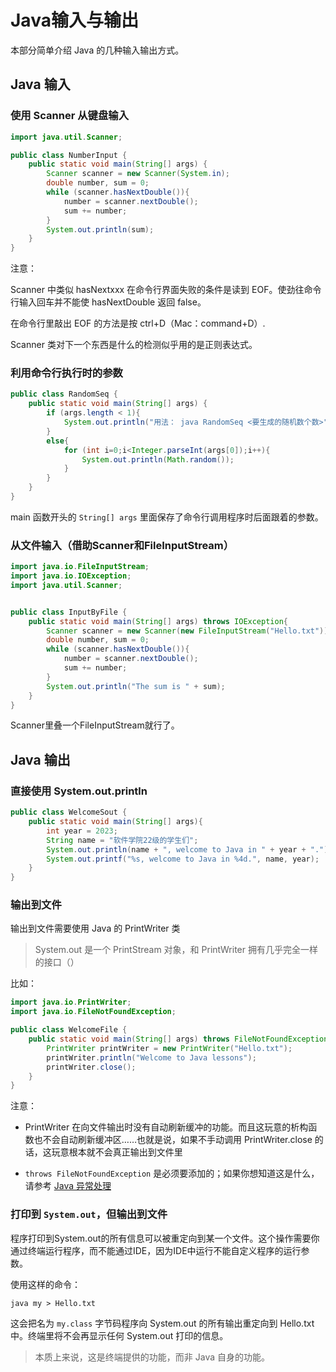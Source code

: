 # Java输入与输出

本部分简单介绍 Java 的几种输入输出方式。

## Java 输入

### 使用 Scanner 从键盘输入

```java
import java.util.Scanner;

public class NumberInput {
    public static void main(String[] args) {
        Scanner scanner = new Scanner(System.in);
        double number, sum = 0;
        while (scanner.hasNextDouble()){
            number = scanner.nextDouble();
            sum += number;
        }
        System.out.println(sum);
    }
}

```

注意：

Scanner 中类似 hasNextxxx 在命令行界面失败的条件是读到 EOF。使劲往命令行输入回车并不能使 hasNextDouble 返回 false。

在命令行里敲出 EOF 的方法是按 ctrl+D（Mac：command+D）.

Scanner 类对下一个东西是什么的检测似乎用的是正则表达式。

### 利用命令行执行时的参数

```java
public class RandomSeq {
    public static void main(String[] args) {
        if (args.length < 1){
            System.out.println("用法： java RandomSeq <要生成的随机数个数>");
        }
        else{
            for (int i=0;i<Integer.parseInt(args[0]);i++){
                System.out.println(Math.random());
            }
        }
    }
}
```

main 函数开头的 `String[] args` 里面保存了命令行调用程序时后面跟着的参数。

### 从文件输入（借助Scanner和FileInputStream）

```java
import java.io.FileInputStream;
import java.io.IOException;
import java.util.Scanner;


public class InputByFile {
    public static void main(String[] args) throws IOException{
        Scanner scanner = new Scanner(new FileInputStream("Hello.txt"));
        double number, sum = 0;
        while (scanner.hasNextDouble()){
            number = scanner.nextDouble();
            sum += number;
        }
        System.out.println("The sum is " + sum);
    }
}
```

Scanner里叠一个FileInputStream就行了。

## Java 输出

### 直接使用 System.out.println

```java
public class WelcomeSout {
    public static void main(String[] args){
        int year = 2023;
        String name = "软件学院22级的学生们";
        System.out.println(name + ", welcome to Java in " + year + ".");
        System.out.printf("%s, welcome to Java in %4d.", name, year);
    }
}
```

### 输出到文件

输出到文件需要使用 Java 的 PrintWriter 类

> System.out 是一个 PrintStream 对象，和 PrintWriter 拥有几乎完全一样的接口（）

比如：

```java
import java.io.PrintWriter;
import java.io.FileNotFoundException;

public class WelcomeFile {
    public static void main(String[] args) throws FileNotFoundException{
        PrintWriter printWriter = new PrintWriter("Hello.txt");
        printWriter.println("Welcome to Java lessons");
        printWriter.close();
    }
}
```

注意：

- PrintWriter 在向文件输出时没有自动刷新缓冲的功能。而且这玩意的析构函数也不会自动刷新缓冲区……也就是说，如果不手动调用 PrintWriter.close 的话，这玩意根本就不会真正输出到文件里

- `throws FileNotFoundException` 是必须要添加的；如果你想知道这是什么，请参考 [Java 异常处理](docs/课内笔记/大一下/面向对象程序设计方法/笔记/李彦筱/Java例外处理.md)

### 打印到 `System.out`，但输出到文件

程序打印到System.out的所有信息可以被重定向到某一个文件。这个操作需要你通过终端运行程序，而不能通过IDE，因为IDE中运行不能自定义程序的运行参数。

使用这样的命令：

`java my > Hello.txt`

这会把名为 `my.class` 字节码程序向 System.out 的所有输出重定向到 Hello.txt 中。终端里将不会再显示任何 System.out 打印的信息。

> 本质上来说，这是终端提供的功能，而非 Java 自身的功能。


